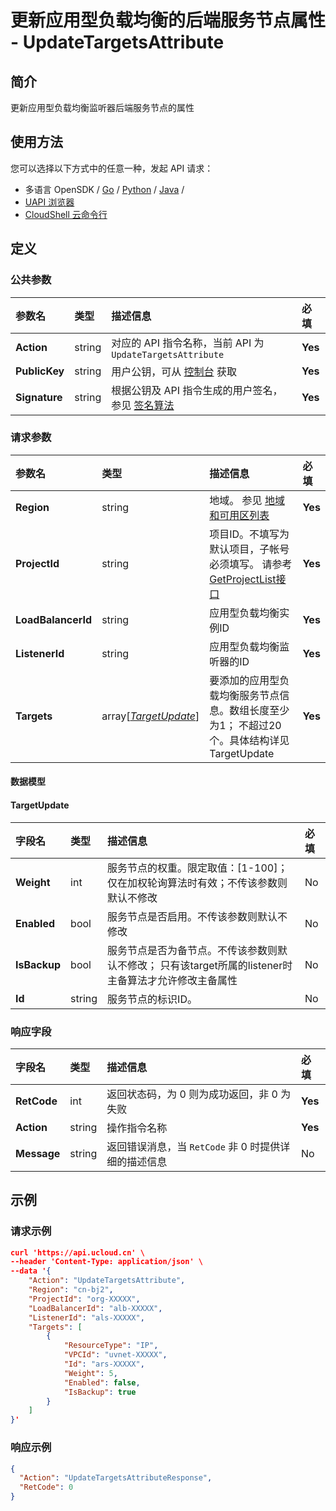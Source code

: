 # 更新应用型负载均衡的后端服务节点属性 - UpdateTargetsAttribute

## 简介

更新应用型负载均衡监听器后端服务节点的属性






## 使用方法

您可以选择以下方式中的任意一种，发起 API 请求：
- 多语言 OpenSDK / [Go](https://github.com/ucloud/ucloud-sdk-go) / [Python](https://github.com/ucloud/ucloud-sdk-python3) / [Java](https://github.com/ucloud/ucloud-sdk-java) /
- [UAPI 浏览器](https://console.ucloud.cn/uapi/detail?id=UpdateTargetsAttribute)
- [CloudShell 云命令行](https://shell.ucloud.cn/)


## 定义

### 公共参数

| 参数名 | 类型 | 描述信息 | 必填 |
|:---|:---|:---|:---|
| **Action**     | string  | 对应的 API 指令名称，当前 API 为 `UpdateTargetsAttribute`                        | **Yes** |
| **PublicKey**  | string  | 用户公钥，可从 [控制台](https://console.ucloud.cn/uapi/apikey) 获取                                             | **Yes** |
| **Signature**  | string  | 根据公钥及 API 指令生成的用户签名，参见 [签名算法](api/summary/signature.md)  | **Yes** |

### 请求参数

| 参数名 | 类型 | 描述信息 | 必填 |
|:---|:---|:---|:---|
| **Region** | string | 地域。 参见 [地域和可用区列表](https://docs.ucloud.cn/api/summary/regionlist) |**Yes**|
| **ProjectId** | string | 项目ID。不填写为默认项目，子帐号必须填写。 请参考[GetProjectList接口](https://docs.ucloud.cn/api/summary/get_project_list) |**Yes**|
| **LoadBalancerId** | string | 应用型负载均衡实例ID |**Yes**|
| **ListenerId** | string | 应用型负载均衡监听器的ID |**Yes**|
| **Targets** | array[[*TargetUpdate*](#TargetUpdate)] | 要添加的应用型负载均衡服务节点信息。数组长度至少为1； 不超过20个。具体结构详见 TargetUpdate |**Yes**|

#### 数据模型


#### TargetUpdate

| 字段名 | 类型 | 描述信息 | 必填 |
|:---|:---|:---|:---|
| **Weight** | int | 服务节点的权重。限定取值：[1-100]； 仅在加权轮询算法时有效；不传该参数则默认不修改 |No|
| **Enabled** | bool | 服务节点是否启用。不传该参数则默认不修改 |No|
| **IsBackup** | bool | 服务节点是否为备节点。不传该参数则默认不修改； 只有该target所属的listener时主备算法才允许修改主备属性 |No|
| **Id** | string | 服务节点的标识ID。 |No|

### 响应字段

| 字段名 | 类型 | 描述信息 | 必填 |
|:---|:---|:---|:---|
| **RetCode** | int | 返回状态码，为 0 则为成功返回，非 0 为失败 |**Yes**|
| **Action** | string | 操作指令名称 |**Yes**|
| **Message** | string | 返回错误消息，当 `RetCode` 非 0 时提供详细的描述信息 |No|




## 示例

### 请求示例
    
```json
curl 'https://api.ucloud.cn' \
--header 'Content-Type: application/json' \
--data '{
    "Action": "UpdateTargetsAttribute",
    "Region": "cn-bj2",
    "ProjectId": "org-XXXXX",
    "LoadBalancerId": "alb-XXXXX",
    "ListenerId": "als-XXXXX",
    "Targets": [
        {
            "ResourceType": "IP",
            "VPCId": "uvnet-XXXXX",
            "Id": "ars-XXXXX",
            "Weight": 5,
            "Enabled": false,
            "IsBackup": true
        }
    ]
}'
```

### 响应示例
    
```json
{
  "Action": "UpdateTargetsAttributeResponse",
  "RetCode": 0
}
```





